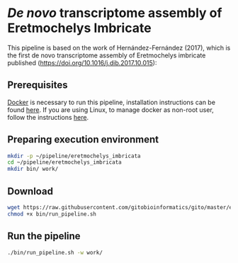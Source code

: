# _De novo_ transcriptome assembly of Eretmochelys Imbricate

This pipeline is based on the work of Hernández-Fernández (2017), which is the first de novo transcriptome assembly of Eretmochelys imbricate published (https://doi.org/10.1016/j.dib.2017.10.015):

## Prerequisites
[Docker](https://www.docker.com) is necessary to run this pipeline, installation instructions can be found [here](https://docs.docker.com/install). If you are using Linux, to manage docker as non-root user, follow the instructions [here](https://docs.docker.com/install/linux/linux-postinstall/#manage-docker-as-a-non-root-user).

## Preparing execution environment
```sh
mkdir -p ~/pipeline/eretmochelys_imbricata
cd ~/pipeline/eretmochelys_imbricata
mkdir bin/ work/
```

## Download 
```sh
wget https://raw.githubusercontent.com/gitobioinformatics/gito/master/examples/eretmochelys_imbricata/run_pipeline.sh -O bin/
chmod +x bin/run_pipeline.sh
```

## Run the pipeline
```sh
./bin/run_pipeline.sh -w work/
```
